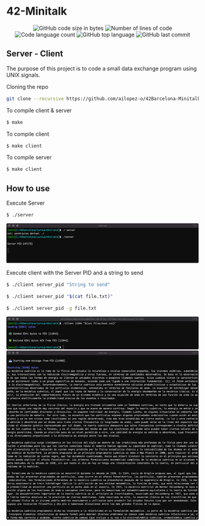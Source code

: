 # 42-Minitalk

<p align="center">
	<img alt="GitHub code size in bytes" src="https://img.shields.io/github/languages/code-size/ailopez-o/42Barcelona-minitalk?color=lightblue" />
	<img alt="Number of lines of code" src="https://img.shields.io/tokei/lines/github/ailopez-o/42Barcelona-minitalk?color=critical" />
	<img alt="Code language count" src="https://img.shields.io/github/languages/count/ailopez-o/42Barcelona-minitalk?color=yellow" />
	<img alt="GitHub top language" src="https://img.shields.io/github/languages/top/ailopez-o/42Barcelona-minitalk?color=blue" />
	<img alt="GitHub last commit" src="https://img.shields.io/github/last-commit/ailopez-o/42Barcelona-minitalk?color=green" />
</p>

## Server - Client

The purpose of this project is to code a small data exchange program using UNIX signals.


Cloning the repo
```bash
git clone --recursive https://github.com/ailopez-o/42Barcelona-Minitalk.git
```
To compile client & server

```bash
$ make
```
To compile client

```bash
$ make client
```
To compile server

```bash
$ make client
```

## How to use

Execute Server

```bash
$ ./server
```
<p align="center">
	<img src="https://github.com/ailopez-o/42Barcelona-Minitalk/blob/main/img/server_pid.png?raw=true" />
</p>

Execute client with the Server PID and a string to send

```bash
$ ./client server_pid "String to send"
```
```bash
$ ./client server_pid "$(cat file.txt)"
```
```bash
$ ./client server_pid -g file.txt
```

<p align="center">
	<img src="https://github.com/ailopez-o/42Barcelona-Minitalk/blob/main/img/client.png?raw=true" />
	<img src="https://github.com/ailopez-o/42Barcelona-Minitalk/blob/main/img/server.png?raw=true" />
</p>



